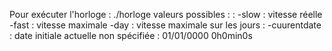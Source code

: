 
Pour exécuter l'horloge : ./horloge <vitesse> <date intiale>
    valeurs possibles : 
        <vitesse>: -slow : vitesse réelle
                   -fast : vitesse maximale
                   -day : vitesse maximale sur les jours
        <date initiale>: -cuurentdate : date initiale actuelle
                        non spécifiée : 01/01/0000 0h0min0s